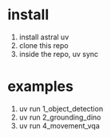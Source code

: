 # install
1. install astral uv
2. clone this repo
3. inside the repo, uv sync

# examples
1. uv run 1_object_detection <config>
2. uv run 2_grounding_dino <config>
3. uv run 4_movement_vqa <config>
